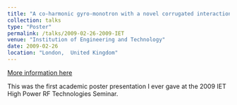 ```yaml
---
title: "A co-harmonic gyro-monotron with a novel corrugated interaction region"
collection: talks
type: "Poster"
permalink: /talks/2009-02-26-2009-IET
venue: "Institution of Engineering and Technology"
date: 2009-02-26
location: "London,  United Kingdom"
---
```


[More information here](https://digital-library.theiet.org/content/conferences/10.1049/cp.2009.0016)

This was the first academic poster presentation I ever gave at the 2009 IET High Power RF Technologies Seminar.
